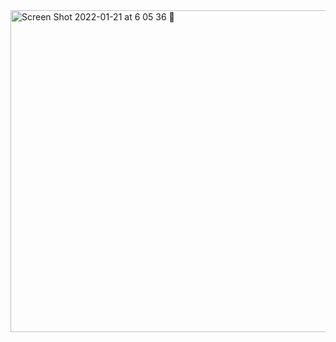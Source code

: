 <img width="515" alt="Screen Shot 2022-01-21 at 6 05 36 🌃" src="https://user-images.githubusercontent.com/17733481/150620688-3360ab0d-5dd5-4309-af50-ad2aec352790.png">
